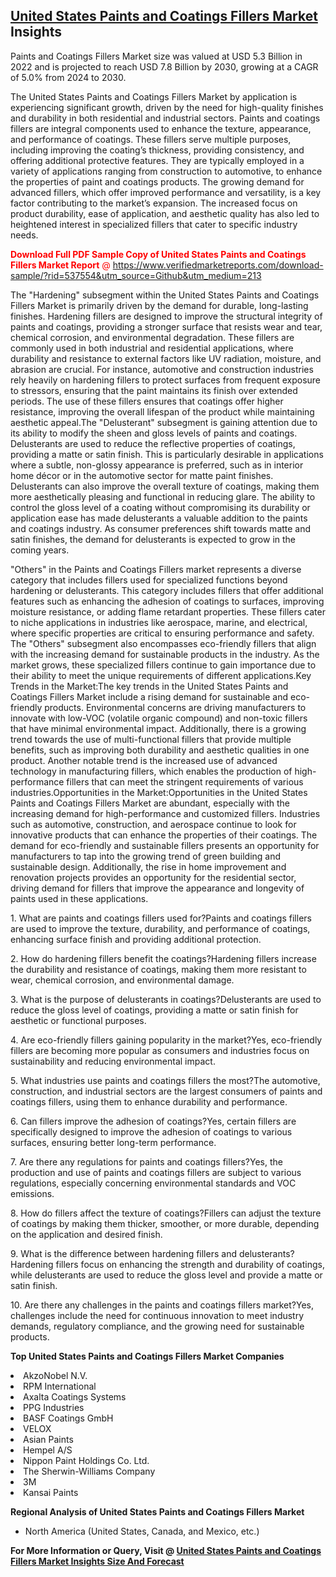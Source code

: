 <h2><a href="https://www.verifiedmarketreports.com/download-sample/?rid=537554&amp;utm_source=Github&amp;utm_medium=213" target="_blank">United States Paints and Coatings Fillers Market</a> Insights</h2><p>Paints and Coatings Fillers Market size was valued at USD 5.3 Billion in 2022 and is projected to reach USD 7.8 Billion by 2030, growing at a CAGR of 5.0% from 2024 to 2030.</p><p><p>The United States Paints and Coatings Fillers Market by application is experiencing significant growth, driven by the need for high-quality finishes and durability in both residential and industrial sectors. Paints and coatings fillers are integral components used to enhance the texture, appearance, and performance of coatings. These fillers serve multiple purposes, including improving the coating’s thickness, providing consistency, and offering additional protective features. They are typically employed in a variety of applications ranging from construction to automotive, to enhance the properties of paint and coatings products. The growing demand for advanced fillers, which offer improved performance and versatility, is a key factor contributing to the market’s expansion. The increased focus on product durability, ease of application, and aesthetic quality has also led to heightened interest in specialized fillers that cater to specific industry needs. <p><span class=""><span style="color: #ff0000;"><strong>Download Full PDF Sample Copy of United States Paints and Coatings Fillers Market Report</strong> @ </span><a href="https://www.verifiedmarketreports.com/download-sample/?rid=537554&amp;utm_source=Github&amp;utm_medium=213" target="_blank">https://www.verifiedmarketreports.com/download-sample/?rid=537554&amp;utm_source=Github&amp;utm_medium=213</a></span></p></p><p>The "Hardening" subsegment within the United States Paints and Coatings Fillers Market is primarily driven by the demand for durable, long-lasting finishes. Hardening fillers are designed to improve the structural integrity of paints and coatings, providing a stronger surface that resists wear and tear, chemical corrosion, and environmental degradation. These fillers are commonly used in both industrial and residential applications, where durability and resistance to external factors like UV radiation, moisture, and abrasion are crucial. For instance, automotive and construction industries rely heavily on hardening fillers to protect surfaces from frequent exposure to stressors, ensuring that the paint maintains its finish over extended periods. The use of these fillers ensures that coatings offer higher resistance, improving the overall lifespan of the product while maintaining aesthetic appeal.The "Delusterant" subsegment is gaining attention due to its ability to modify the sheen and gloss levels of paints and coatings. Delusterants are used to reduce the reflective properties of coatings, providing a matte or satin finish. This is particularly desirable in applications where a subtle, non-glossy appearance is preferred, such as in interior home décor or in the automotive sector for matte paint finishes. Delusterants can also improve the overall texture of coatings, making them more aesthetically pleasing and functional in reducing glare. The ability to control the gloss level of a coating without compromising its durability or application ease has made delusterants a valuable addition to the paints and coatings industry. As consumer preferences shift towards matte and satin finishes, the demand for delusterants is expected to grow in the coming years.<p>"Others" in the Paints and Coatings Fillers market represents a diverse category that includes fillers used for specialized functions beyond hardening or delusterants. This category includes fillers that offer additional features such as enhancing the adhesion of coatings to surfaces, improving moisture resistance, or adding flame retardant properties. These fillers cater to niche applications in industries like aerospace, marine, and electrical, where specific properties are critical to ensuring performance and safety. The "Others" subsegment also encompasses eco-friendly fillers that align with the increasing demand for sustainable products in the industry. As the market grows, these specialized fillers continue to gain importance due to their ability to meet the unique requirements of different applications.Key Trends in the Market:The key trends in the United States Paints and Coatings Fillers Market include a rising demand for sustainable and eco-friendly products. Environmental concerns are driving manufacturers to innovate with low-VOC (volatile organic compound) and non-toxic fillers that have minimal environmental impact. Additionally, there is a growing trend towards the use of multi-functional fillers that provide multiple benefits, such as improving both durability and aesthetic qualities in one product. Another notable trend is the increased use of advanced technology in manufacturing fillers, which enables the production of high-performance fillers that can meet the stringent requirements of various industries.Opportunities in the Market:Opportunities in the United States Paints and Coatings Fillers Market are abundant, especially with the increasing demand for high-performance and customized fillers. Industries such as automotive, construction, and aerospace continue to look for innovative products that can enhance the properties of their coatings. The demand for eco-friendly and sustainable fillers presents an opportunity for manufacturers to tap into the growing trend of green building and sustainable design. Additionally, the rise in home improvement and renovation projects provides an opportunity for the residential sector, driving demand for fillers that improve the appearance and longevity of paints used in these applications.<p>1. What are paints and coatings fillers used for?Paints and coatings fillers are used to improve the texture, durability, and performance of coatings, enhancing surface finish and providing additional protection.<p>2. How do hardening fillers benefit the coatings?Hardening fillers increase the durability and resistance of coatings, making them more resistant to wear, chemical corrosion, and environmental damage.<p>3. What is the purpose of delusterants in coatings?Delusterants are used to reduce the gloss level of coatings, providing a matte or satin finish for aesthetic or functional purposes.<p>4. Are eco-friendly fillers gaining popularity in the market?Yes, eco-friendly fillers are becoming more popular as consumers and industries focus on sustainability and reducing environmental impact.<p>5. What industries use paints and coatings fillers the most?The automotive, construction, and industrial sectors are the largest consumers of paints and coatings fillers, using them to enhance durability and performance.<p>6. Can fillers improve the adhesion of coatings?Yes, certain fillers are specifically designed to improve the adhesion of coatings to various surfaces, ensuring better long-term performance.<p>7. Are there any regulations for paints and coatings fillers?Yes, the production and use of paints and coatings fillers are subject to various regulations, especially concerning environmental standards and VOC emissions.<p>8. How do fillers affect the texture of coatings?Fillers can adjust the texture of coatings by making them thicker, smoother, or more durable, depending on the application and desired finish.<p>9. What is the difference between hardening fillers and delusterants?Hardening fillers focus on enhancing the strength and durability of coatings, while delusterants are used to reduce the gloss level and provide a matte or satin finish.<p>10. Are there any challenges in the paints and coatings fillers market?Yes, challenges include the need for continuous innovation to meet industry demands, regulatory compliance, and the growing need for sustainable products.</p><p><strong>Top United States Paints and Coatings Fillers Market Companies</strong></p><div data-test-id=""><p><li>AkzoNobel N.V.</li><li> RPM International</li><li> Axalta Coatings Systems</li><li> PPG Industries</li><li> BASF Coatings GmbH</li><li> VELOX</li><li> Asian Paints</li><li> Hempel A/S</li><li> Nippon Paint Holdings Co. Ltd.</li><li> The Sherwin-Williams Company</li><li> 3M</li><li> Kansai Paints</li></p><div><strong>Regional Analysis of&nbsp;United States Paints and Coatings Fillers Market</strong></div><ul><li dir="ltr"><p dir="ltr">North America&nbsp;(United States, Canada, and Mexico, etc.)</p></li></ul><p><strong>For More Information or Query, Visit @&nbsp;</strong><strong><a href="https://www.verifiedmarketreports.com/product/paints-and-coatings-fillers-market-size-and-forecast/?utm_source=Github&amp;utm_medium=213" target="_blank">United States Paints and Coatings Fillers Market Insights Size And Forecast</a></strong></p></div>
